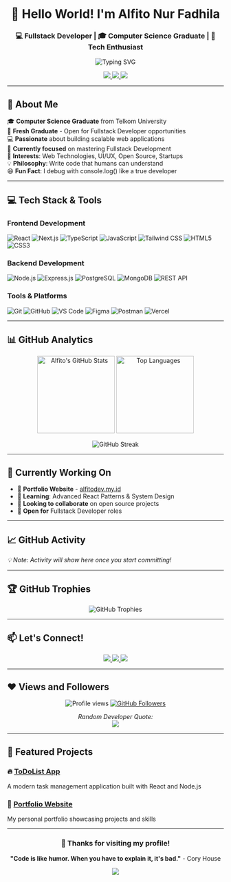 <h1 align="center">👋 Hello World! I'm Alfito Nur Fadhila</h1>
<h3 align="center">💻 Fullstack Developer | 🎓 Computer Science Graduate | 🚀 Tech Enthusiast</h3>

<p align="center">
  <img src="https://readme-typing-svg.herokuapp.com?font=Fira+Code&pause=1000&color=7F5AF0&center=true&vCenter=true&width=500&lines=Fullstack+Web+Developer;React+%7C+Node.js+%7C+Next.js;Clean+Code+Advocate;Turning+Ideas+Into+Reality" alt="Typing SVG" />
</p>

<p align="center">
  <a href="https://alfitodev.my.id" target="_blank">
    <img src="https://img.shields.io/badge/🌐_Portfolio-FF7139?style=for-the-badge&logo=opsgenie&logoColor=white" />
  </a>
  <a href="https://linkedin.com/in/alfitofadhil" target="_blank">
    <img src="https://img.shields.io/badge/💼_LinkedIn-0077B5?style=for-the-badge&logo=linkedin&logoColor=white" />
  </a>
  <a href="mailto:alfito.fadhil@gmail.com">
    <img src="https://img.shields.io/badge/📧_Email-D14836?style=for-the-badge&logo=gmail&logoColor=white" />
  </a>
</p>

---

## 🚀 About Me

🎓 **Computer Science Graduate** from Telkom University  
💼 **Fresh Graduate** - Open for Fullstack Developer opportunities  
💻 **Passionate** about building scalable web applications  
🚀 **Currently focused** on mastering Fullstack Development  
🎯 **Interests**: Web Technologies, UI/UX, Open Source, Startups  
💡 **Philosophy**: Write code that humans can understand  
😄 **Fun Fact**: I debug with console.log() like a true developer

---

## 💻 Tech Stack & Tools

### **Frontend Development**
![React](https://img.shields.io/badge/React-20232A?style=for-the-badge&logo=react&logoColor=61DAFB)
![Next.js](https://img.shields.io/badge/Next.js-000000?style=for-the-badge&logo=nextdotjs&logoColor=white)
![TypeScript](https://img.shields.io/badge/TypeScript-007ACC?style=for-the-badge&logo=typescript&logoColor=white)
![JavaScript](https://img.shields.io/badge/JavaScript-F7DF1E?style=for-the-badge&logo=javascript&logoColor=black)
![Tailwind CSS](https://img.shields.io/badge/Tailwind_CSS-38B2AC?style=for-the-badge&logo=tailwind-css&logoColor=white)
![HTML5](https://img.shields.io/badge/HTML5-E34F26?style=for-the-badge&logo=html5&logoColor=white)
![CSS3](https://img.shields.io/badge/CSS3-1572B6?style=for-the-badge&logo=css3&logoColor=white)

### **Backend Development**
![Node.js](https://img.shields.io/badge/Node.js-339933?style=for-the-badge&logo=nodedotjs&logoColor=white)
![Express.js](https://img.shields.io/badge/Express.js-000000?style=for-the-badge&logo=express&logoColor=white)
![PostgreSQL](https://img.shields.io/badge/PostgreSQL-316192?style=for-the-badge&logo=postgresql&logoColor=white)
![MongoDB](https://img.shields.io/badge/MongoDB-4EA94B?style=for-the-badge&logo=mongodb&logoColor=white)
![REST API](https://img.shields.io/badge/REST_API-FF6C37?style=for-the-badge&logo=json&logoColor=white)

### **Tools & Platforms**
![Git](https://img.shields.io/badge/Git-F05032?style=for-the-badge&logo=git&logoColor=white)
![GitHub](https://img.shields.io/badge/GitHub-181717?style=for-the-badge&logo=github&logoColor=white)
![VS Code](https://img.shields.io/badge/VS_Code-007ACC?style=for-the-badge&logo=visualstudiocode&logoColor=white)
![Figma](https://img.shields.io/badge/Figma-F24E1E?style=for-the-badge&logo=figma&logoColor=white)
![Postman](https://img.shields.io/badge/Postman-FF6C37?style=for-the-badge&logo=postman&logoColor=white)
![Vercel](https://img.shields.io/badge/Vercel-000000?style=for-the-badge&logo=vercel&logoColor=white)

---

## 📊 GitHub Analytics

<p align="center">
  <img height="180em" src="https://github-readme-stats.vercel.app/api?username=SeniorGit&show_icons=true&theme=radical&hide_border=true&count_private=true&include_all_commits=true" alt="Alfito's GitHub Stats" />
  <img height="180em" src="https://github-readme-stats.vercel.app/api/top-langs/?username=SeniorGit&layout=compact&theme=radical&hide_border=true&langs_count=8" alt="Top Languages" />
</p>

<p align="center">
  <img src="https://github-readme-streak-stats.herokuapp.com/?user=SeniorGit&theme=radical&hide_border=true&fire=7F5AF0&ring=7F5AF0" alt="GitHub Streak" />
</p>

---

## 🎯 Currently Working On

- 🔭 **Portfolio Website** - [alfitodev.my.id](https://alfitodev.my.id)
- 🌱 **Learning**: Advanced React Patterns & System Design
- 👯 **Looking to collaborate** on open source projects
- 💼 **Open for** Fullstack Developer roles

---

## 📈 GitHub Activity

<!--START_SECTION:activity-->
<!--END_SECTION:activity-->

*💡 Note: Activity will show here once you start committing!*

---

## 🏆 GitHub Trophies

<p align="center">
  <img src="https://github-profile-trophy.vercel.app/?username=SeniorGit&theme=radical&no-frame=true&no-bg=true&margin-w=15&row=2&column=4" alt="GitHub Trophies" />
</p>

---

## 📫 Let's Connect!

<p align="center">
  <a href="https://alfitodev.my.id" target="_blank">
    <img src="https://img.shields.io/badge/🌐_Visit_My_Portfolio-FF7139?style=for-the-badge&logo=opsgenie&logoColor=white" />
  </a>
  <a href="https://linkedin.com/in/alfitofadhil" target="_blank">
    <img src="https://img.shields.io/badge/💼_LinkedIn-0077B5?style=for-the-badge&logo=linkedin&logoColor=white" />
  </a>
  <a href="mailto:alfito.fadhil@gmail.com">
    <img src="https://img.shields.io/badge/📧_Email_Me-D14836?style=for-the-badge&logo=gmail&logoColor=white" />
  </a>
</p>

---

## ❤️ Views and Followers

<p align="center">
  <img src="https://komarev.com/ghpvc/?username=SeniorGit&color=7F5AF0&style=flat-square" alt="Profile views" />
  <a href="https://github.com/SeniorGit?tab=followers">
    <img src="https://img.shields.io/github/followers/SeniorGit?color=7F5AF0&label=Followers&style=flat-square" alt="GitHub Followers" />
  </a>
</p>

<p align="center"> 
  <i>Random Developer Quote:</i><br>
  <img src="https://quotes-github-readme.vercel.app/api?type=horizontal&theme=radical" />
</p>

---

## 🌟 Featured Projects

### 🔥 [ToDoList App](https://github.com/SeniorGit/TODOLIST)
A modern task management application built with React and Node.js

### 🎨 [Portfolio Website](https://alfitodev.my.id)
My personal portfolio showcasing projects and skills

---

<div align="center">

### 🎉 Thanks for visiting my profile!

**"Code is like humor. When you have to explain it, it's bad."** - Cory House

<img src="https://capsule-render.vercel.app/api?type=waving&color=7F5AF0&height=100&section=footer" />

</div>
